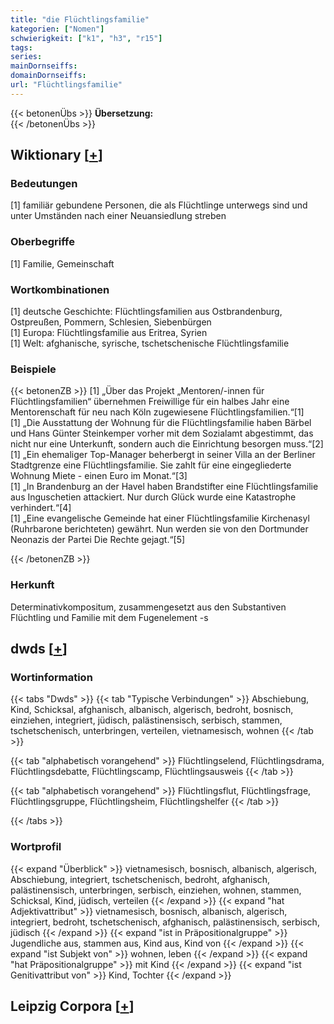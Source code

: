 ```yaml
---
title: "die Flüchtlingsfamilie"
kategorien: ["Nomen"]
schwierigkeit: ["k1", "h3", "r15"]
tags:
series:
mainDornseiffs:
domainDornseiffs:
url: "Flüchtlingsfamilie"
---
```


{{< betonenÜbs >}}
**Übersetzung:**  
{{< /betonenÜbs >}}

## Wiktionary [[+](https://de.wiktionary.org/wiki/Flüchtlingsfamilie)]

### Bedeutungen
[1] familiär gebundene Personen, die als Flüchtlinge unterwegs sind und unter Umständen nach einer Neuansiedlung streben  

### Oberbegriffe
[1] Familie, Gemeinschaft  

### Wortkombinationen
[1] deutsche Geschichte: Flüchtlingsfamilien aus Ostbrandenburg, Ostpreußen, Pommern, Schlesien, Siebenbürgen  
[1] Europa: Flüchtlingsfamilie aus  Eritrea, Syrien  
[1] Welt: afghanische, syrische, tschetschenische Flüchtlingsfamilie  

### Beispiele
{{< betonenZB >}}
[1] „Über das Projekt „Mentoren/-innen für Flüchtlingsfamilien“ übernehmen Freiwillige für ein halbes Jahr eine Mentorenschaft für neu nach Köln zugewiesene Flüchtlingsfamilien.“[1]  
[1] „Die Ausstattung der Wohnung für die Flüchtlingsfamilie haben Bärbel und Hans Günter Steinkemper vorher mit dem Sozialamt abgestimmt, das nicht nur eine Unterkunft, sondern auch die Einrichtung besorgen muss.“[2]  
[1] „Ein ehemaliger Top-Manager beherbergt in seiner Villa an der Berliner Stadtgrenze eine Flüchtlingsfamilie. Sie zahlt für eine eingegliederte Wohnung Miete - einen Euro im Monat.“[3]  
[1] „In Brandenburg an der Havel haben Brandstifter eine Flüchtlingsfamilie aus Inguschetien attackiert. Nur durch Glück wurde eine Katastrophe verhindert.“[4]  
[1] „Eine evangelische Gemeinde hat einer Flüchtlingsfamilie Kirchenasyl (Ruhrbarone berichteten) gewährt. Nun werden sie von den Dortmunder Neonazis der Partei Die Rechte gejagt.“[5]  

{{< /betonenZB >}}
### Herkunft
Determinativkompositum, zusammengesetzt aus den Substantiven Flüchtling und Familie mit dem Fugenelement -s  



## dwds [[+](https://www.dwds.de/wb/Flüchtlingsfamilie)]

### Wortinformation
{{< tabs "Dwds" >}}
{{< tab "Typische Verbindungen" >}}
Abschiebung, Kind, Schicksal, afghanisch, albanisch, algerisch, bedroht, bosnisch, einziehen, integriert, jüdisch, palästinensisch, serbisch, stammen, tschetschenisch, unterbringen, verteilen, vietnamesisch, wohnen
{{< /tab >}}

{{< tab "alphabetisch vorangehend" >}}
Flüchtlingselend, Flüchtlingsdrama, Flüchtlingsdebatte, Flüchtlingscamp, Flüchtlingsausweis
{{< /tab >}}

{{< tab "alphabetisch vorangehend" >}}
Flüchtlingsflut, Flüchtlingsfrage, Flüchtlingsgruppe, Flüchtlingsheim, Flüchtlingshelfer
{{< /tab >}}

{{< /tabs >}}

### Wortprofil
{{< expand "Überblick" >}} vietnamesisch, bosnisch, albanisch, algerisch, Abschiebung, integriert, tschetschenisch, bedroht, afghanisch, palästinensisch, unterbringen, serbisch, einziehen, wohnen, stammen, Schicksal, Kind, jüdisch, verteilen {{< /expand >}}
{{< expand "hat Adjektivattribut" >}} vietnamesisch, bosnisch, albanisch, algerisch, integriert, bedroht, tschetschenisch, afghanisch, palästinensisch, serbisch, jüdisch {{< /expand >}}
{{< expand "ist in Präpositionalgruppe" >}} Jugendliche aus, stammen aus, Kind aus, Kind von {{< /expand >}}
{{< expand "ist Subjekt von" >}} wohnen, leben {{< /expand >}}
{{< expand "hat Präpositionalgruppe" >}} mit Kind {{< /expand >}}
{{< expand "ist Genitivattribut von" >}} Kind, Tochter {{< /expand >}}

## Leipzig Corpora [[+](https://corpora.uni-leipzig.de/en/res?word=Flüchtlingsfamilie&corpusId=deu_newscrawl-public_2018)]

